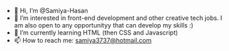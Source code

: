 - 👋 Hi, I’m @Samiya-Hasan
- 👀 I’m interested in front-end development and other creative tech jobs. I am also open to any opportunityy that can develop my skills :)
- 🌱 I’m currently learning HTML (then CSS and Javascript)
- 📫 How to reach me: samiya3737@hotmail.com

<!---
Samiya-Hasan/Samiya-Hasan is a ✨ special ✨ repository because its `README.md` (this file) appears on your GitHub profile.
You can click the Preview link to take a look at your changes.
--->
